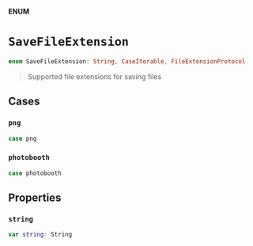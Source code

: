 **ENUM**

# `SaveFileExtension`

```swift
enum SaveFileExtension: String, CaseIterable, FileExtensionProtocol
```

> Supported file extensions for saving files

## Cases
### `png`

```swift
case png
```

### `photobooth`

```swift
case photobooth
```

## Properties
### `string`

```swift
var string: String
```
